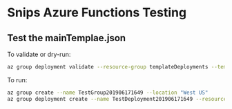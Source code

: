 # Snips Azure Functions Testing

## Test the mainTemplae.json

To validate or dry-run:

```bash
az group deployment validate --resource-group templateDeployments --template-file mainTemplate.json  --parameters @azuredeploy.parameters.json
```

To run:

```bash
az group create --name TestGroup201906171649 --location "West US"
az group deployment create --name TestDeployment201906171649 --resource-group templateDeployments --template-file mainTemplate.json  --parameters @azuredeploy.parameters.json
```
